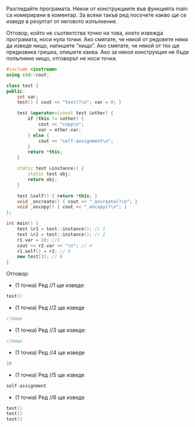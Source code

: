 Разгледайте програмата. Някои от конструкциите във функцията main са номерирани в коментар. За всеки такъв ред посочете какво
ще се изведе в резултат от неговото изпълнение.

Отговор, който не съответства точно на това, което извежда програмата, носи нула точки. Ако смятате, че някой от редовете няма да изведе нищо, напишете “нищо”. Ако смятате, че някой от тях ще предизвика грешка, опишете каква. Ако за някоя конструкция не бъде попълнено нищо, отговорът не носи точки.

```c++
#include <iostream>
using std::cout;

class test {
public:
    int var;
    test() { cout << "test()\n"; var = 0; }

    test &operator=(const test &other) {
        if (this != &other) {
            cout << "copy\n";
            var = other.var;
        } else {
            cout << "self-assignment\n";
        }
        return *this;
    }

    static test &instance() {
        static test obj;
        return obj;
    }

    test &self() { return *this; }
    void _oncreate() { cout << "_oncreate()\n"; }
    void _oncopy() { cout << "_oncopy()\n"; }
};

int main() {
    test &r1 = test::instance(); // 1
    test &r2 = test::instance(); // 2
    r1.var = 10; //3
    cout << r2.var << "\n"; // 4
    r1.self() = r2; // 5
    new test[3]; // 6
}
```

Отговор:
- (1 точка) Ред //1 ще изведе:
```c++
test()
```

- (1 точка) Ред //2 ще изведе
```c++
//Нищо
```

- (1 точка) Ред //3 ще изведе:
```c++
//Нищо
```

- (1 точка) Ред //4 ще изведе
```c++
10
```

- (1 точка) Ред //5 ще изведе
```c++
self-assignment
```

- (1 точка) Ред //6 ще изведе
```c++
test()
test()
test()
```